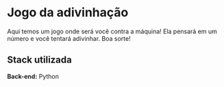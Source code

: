 
# Jogo da adivinhação

Aqui temos um jogo onde será você contra a máquina! Ela pensará em um número e você tentará adivinhar.
Boa sorte!


## Stack utilizada 

**Back-end:** Python

